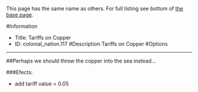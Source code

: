 This page has the same name as others. For full listing see bottom of [the base page](tariffs_on_copper.md).

#Information
 - Title: Tariffs on Copper
 - ID: colonial_nation.117
#Description
Tariffs on Copper
#Options

___
##Perhaps we should throw the copper into the sea instead...

###Efects:<ul><li>add tariff value = 0.05</li></ul>
